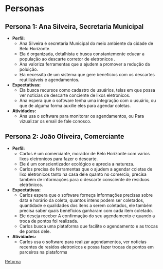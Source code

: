 # Personas

## Persona 1: Ana Silveira, Secretaria Municipal

- **Perfil:**
  * Ana Silveira é secretaria Municipal do meio ambiente da cidade de Belo Horizonte.
  * Ela é organizada, detalhista e busca constantemente educar a população ao descarte corretor  de eletronicos      .
  * Ana valoriza ferramentas que a ajudem a promover a redução da poluição.
  * Ela necessita de um sistema que gere benefícios com os descartes reutilizáveis e agendamentos.
- **Expectativas:**
  * Ela busca recursos como cadastro de usuários, telas em que possa ver noticias de descarte conciente de lixos eletronicos.
  * Ana espera que o software tenha uma integração com o usuário, ou que de alguma forma auxilie eles para agendar coletas.
- **Atividades:**
  * Ana usa o software para monitorar os agendamentos, ou Para vizualizar os email de fale conosco.
  

## Persona 2: João Oliveira, Comerciante 

- **Perfil:**
  * Carlos é um comerciante, morador de Belo Horizonte com varios lixos eletronicos para fazer o descarte.
  * Ele é um conscientizador ecológico e aprecia a natureza.
  * Carlos precisa de ferramentas que o ajudem a agendar coletas de lixo eletronicos tanto na casa dele quanto no   comercio, precisa também de informações para o descarte consciente de resíduos eletrônicos.
- **Expectativas:**
  * Carlos espera que o software forneça informações precisas sobre data e horário da coleta, quantos intens podem ser coletados, quantidade e qualidades dos itens a serem coletados, ele também precisa saber quais benéficios ganharam com cada item coletado.  
  * Ele deseja receber A confirmação do seu agendamento e  quando a troca de pontos foi realizada.
  * Carlos busca uma plataforma que facilite o agendamento e as trocas de pontos dele.
- **Atividades:**
  * Carlos usa o software para realizar agendamentos, ver noticias recentes de residos eletronicos e possa fazer trocas de pontos em parceiros na plataforma
  

[Retorna](../README.md)
